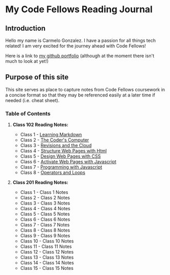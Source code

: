 # My Code Fellows Reading Journal

## Introduction

Hello my name is Carmelo Gonzalez.  I have a passion for all things tech related! I am very excited for the journey ahead with Code Fellows!

Here is a link to [my github portfolio](https://github.com/MelodicXP) (although at the moment there isn't much to look at yet!)

## Purpose of this site

This site serves as place to capture notes from Code Fellows coursework in a concise format so that they may be referenced easily at a later time if needed (i.e. cheat sheet).  

### Table of Contents

1) **Class 102 Reading Notes:**

    - Class 1 - [Learning Markdown](https://melodicxp.github.io/reading-notes/class1learningmarkdown)
    - Class 2 - [The Coder's Computer](https://melodicxp.github.io/reading-notes/class2thecoderscomputer)
    - Class 3 - [Revisions and the Cloud](https://melodicxp.github.io/reading-notes/class3revisionsandthecloud)
    - Class 4 - [Structure Web Pages with Html](https://melodicxp.github.io/reading-notes/class4structurewebpageswithhtml)
    - Class 5 - [Design Web Pages with CSS](https://melodicxp.github.io/reading-notes/class5designwebpageswithcss)
    - Class 6 - [Activate Web Pages with Javascript](https://melodicxp.github.io/reading-notes/class6activatewebpageswithjavascript)
    - Class 7 - [Programming with Javascript](https://melodicxp.github.io/reading-notes/class7programmingwithjavascript)
    - Class 8 - [Operators and Loops](https://melodicxp.github.io/reading-notes/class8operatorsandloops)

2) **Class 201 Reading Notes:**

    - Class 1 - Class 1 Notes
    - Class 2 - Class 2 Notes
    - Class 3 - Class 3 Notes
    - Class 4 - Class 4 Notes
    - Class 5 - Class 5 Notes
    - Class 6 - Class 6 Notes
    - Class 7 - Class 7 Notes
    - Class 8 - Class 8 Notes
    - Class 9 - Class 9 Notes
    - Class 10 - Class 10 Notes
    - Class 11 - Class 11 Notes
    - Class 12 - Class 12 Notes
    - Class 13 - Class 13 Notes
    - Class 14 - Class 14 Notes
    - Class 15 - Class 15 Notes
